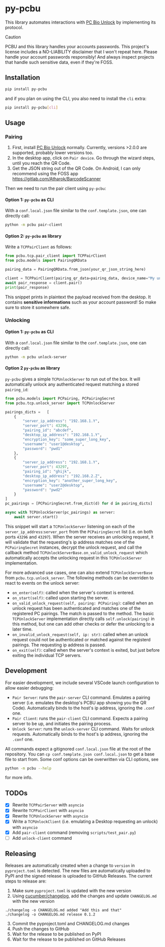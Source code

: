 # py-pcbu

This library automates interactions with [PC Bio Unlock](https://github.com/MeisApps/pcbu-desktop) by implementing its protocol.

> [!CAUTION]
> PCBU and this library handles your accounts passwords. This project's license includes a NO-LIABILITY disclaimer that I won't repeat here. Please handle your account passwords responsibly!
> And always inspect projects that handle such sensitive data, even if they're FOSS.

## Installation
```bash
pip install py-pcbu
```

and if you plan on using the CLI, you also need to install the `cli` extra:

```bash
pip install py-pcbu[cli]
```

## Usage
### Pairing

1. First, install [PC Bio Unlock](https://meis-apps.com/pc-bio-unlock/how-to-install) normally. Currently, versions >2.0.0 are supported, probably lower versions too.
2. In the desktop app, click on `Pair device`. Go through the wizard steps, until you reach the QR Code.
3. Get the JSON string out of the QR Code. On Android, I can only recommend using  the FOSS app https://gitlab.com/Atharok/BarcodeScanner

Then we need to run the pair client using `py-pcbu`:

#### Option 1: `py-pcbu` as CLI

With a `conf.local.json` file similar to the `conf.template.json`, one can directly call:
```bash
python -m pcbu pair-client
```

#### Option 2: `py-pcbu` as library

Write a `TCPPairClient` as follows:
```python
from pcbu.tcp.pair_client import TCPPairClient
from pcbu.models import PairingQRData

pairing_data = PairingQRData.from_json(your_qr_json_string_here)

client = TCPPairClient(pairing_qr_data=pairing_data, device_name="My unlock program")
await pair_response = client.pair()
print(pair_response)
```

This snippet prints in plaintext the payload received from the desktop. It contains **sensitive informations** such as your account password! So make sure to store it somewhere safe.

### Unlocking
#### Option 1: `py-pcbu` as CLI

With a `conf.local.json` file similar to the `conf.template.json`, one can directly call:
```bash
python -m pcbu unlock-server
```

#### Option 2 `py-pcbu` as library
`py-pcbu` gives a simple `TCPUnlockServer` to run out of the box. It will automatically unlock any authenticated request matching a stored `pairing_id`:
```python
from pcbu.models import PCPairing, PCPairingSecret
from pcbu.tcp.unlock_server import TCPUnlockServer

pairings_dicts =   [
    {
        "server_ip_address": "192.168.1.Y",
        "server_port": 43296,
        "pairing_id": "abcdef",
        "desktop_ip_address": "192.168.1.Y",
        "encryption_key": "some_super_long_key",
        "username": "user1@desktop",
        "password": "pwd1"
    },
    {
        "server_ip_address": "192.168.1.Y",
        "server_port": 43297,
        "pairing_id": "ghijk",
        "desktop_ip_address": "192.168.2.Z",
        "encryption_key": "another_super_long_key",
        "username": "user2@desktop",
        "password": "pwd2"
    }
]
pc_pairings = [PCPairingSecret.from_dict(d) for d in pairing_dicts]

async with TCPUnlockServer(pc_pairings) as server:
    await server.start()
```

This snippet will start a `TCPUnlockServer` listening on each of the `server_ip_address`:`server_port` from the `PCPairingSecret` list (i.e. on both ports `43296` and `43297`).
When the server receives an unlocking request, it will validate that the requesting's ip address matches one of the `PCPairingSecret` instances, decrypt the unlock request, and call the callback method `TCPUnlockServerBase.on_valid_unlock_request` which automatically accepts the unlocking request in this `TCPUnlockServer` implementation.

For more advanced use cases, one can also extend `TCPUnlockServerBase` from `pcbu.tcp.unlock_server`. The following methods can be overriden to react to events on the unlock server:
 - `on_enter(self)`: called when the server's context is entered.
 - `on_start(self)`: called upon starting the server.
 - `on_valid_unlock_request(self, pairing: PCPairing)`: called when an unlock request has been authenticated and matches one of the registered PC pairings. The match is passed to the method. The basic `TCPUnlockServer` implementation directly calls `self.unlock(pairing)` in this method, but one can add other checks or defer the unlocking to a later time.
 - `on_invalid_unlock_request(self, ip: str)`: called when an unlock request could not be authenticated or matched against the registerd pairings. The requesting ip address is passed.
 - `on_exit(self)`: called when the server's context is exited, but just before exiting the individual TCP servers.


## Development
For easier development, we include several VSCode launch configuration to allow easier debugging:
 - `Pair Server`: runs the `pair-server` CLI command. Emulates a pairing server (i.e. emulates the desktop's PCBU app showing you the QR Code). Automatically binds to the host's ip address, ignoring the `.conf` one.
 - `Pair Client`: runs the `pair-client` CLI command. Expects a pairing server to be up, and initiates the pairing process.
 - `Unlock Server`: runs the `unlock-server` CLI command. Waits for unlock requests. Automatically binds to the host's ip address, ignoring the `.conf` one.

All commands expect a gitignored `conf.local.json` file at the root of the repository. You can `cp conf.template.json conf.local.json` to get a base file to start from. Some conf options can be overwritten via CLI options, see
```bash
python -m pcbu --help
```
for more info.

## TODOs
 - [X] Rewrite `TCPPairServer` with `asyncio`
 - [X] Rewrite `TCPPairClient` with `asyncio`
 - [X] Rewrite `TCPUnlockServer` with `asyncio`
 - [X] Write a `TCPUnlockClient` (i.e. emulating a Desktop requesting an unlock) with `asyncio`
 - [X] Add `pair-client` command (removing `scripts/test_pair.py`)
 - [ ] Add `unlock-client` command

## Releasing
Releases are automatically created when a change to `version` in `pyproject.toml` is detected. The new files are automatically uploaded to PyPI and the signed release is uploaded to GitHub Releases.
The current steps to release are:
1. Make sure `pyproject.toml` is updated with the new version
2. Using [cucumber/changelog](https://github.com/cucumber/changelog), add the changes and update `CHANGELOG.md` with the new version
```console
./changelog -o CHANGELOG.md added "Add this and that"
./changelog -o CHANGELOG.md release 0.1.2
```
3. Commit the pyproject.toml and CHANGELOG.md changes
4. Push the changes to GitHub
5. Wait for the release to be published on PyPI
6. Wait for the release to be published on GitHub Releases

